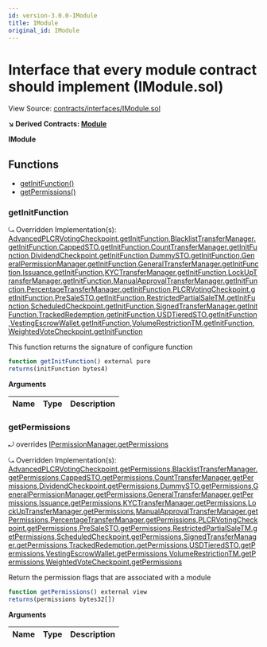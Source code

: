 ```yaml
---
id: version-3.0.0-IModule
title: IModule
original_id: IModule
---
```


# Interface that every module contract should implement (IModule.sol)

View Source: [contracts/interfaces/IModule.sol](../../contracts/interfaces/IModule.sol)

**↘ Derived Contracts: [Module](Module.md)**

**IModule**

## Functions

- [getInitFunction()](#getinitfunction)
- [getPermissions()](#getpermissions)

### getInitFunction

⤿ Overridden Implementation(s): [AdvancedPLCRVotingCheckpoint.getInitFunction](AdvancedPLCRVotingCheckpoint.md#getinitfunction),[BlacklistTransferManager.getInitFunction](BlacklistTransferManager.md#getinitfunction),[CappedSTO.getInitFunction](CappedSTO.md#getinitfunction),[CountTransferManager.getInitFunction](CountTransferManager.md#getinitfunction),[DividendCheckpoint.getInitFunction](DividendCheckpoint.md#getinitfunction),[DummySTO.getInitFunction](DummySTO.md#getinitfunction),[GeneralPermissionManager.getInitFunction](GeneralPermissionManager.md#getinitfunction),[GeneralTransferManager.getInitFunction](GeneralTransferManager.md#getinitfunction),[Issuance.getInitFunction](Issuance.md#getinitfunction),[KYCTransferManager.getInitFunction](KYCTransferManager.md#getinitfunction),[LockUpTransferManager.getInitFunction](LockUpTransferManager.md#getinitfunction),[ManualApprovalTransferManager.getInitFunction](ManualApprovalTransferManager.md#getinitfunction),[PercentageTransferManager.getInitFunction](PercentageTransferManager.md#getinitfunction),[PLCRVotingCheckpoint.getInitFunction](PLCRVotingCheckpoint.md#getinitfunction),[PreSaleSTO.getInitFunction](PreSaleSTO.md#getinitfunction),[RestrictedPartialSaleTM.getInitFunction](RestrictedPartialSaleTM.md#getinitfunction),[ScheduledCheckpoint.getInitFunction](ScheduledCheckpoint.md#getinitfunction),[SignedTransferManager.getInitFunction](SignedTransferManager.md#getinitfunction),[TrackedRedemption.getInitFunction](TrackedRedemption.md#getinitfunction),[USDTieredSTO.getInitFunction](USDTieredSTO.md#getinitfunction),[VestingEscrowWallet.getInitFunction](VestingEscrowWallet.md#getinitfunction),[VolumeRestrictionTM.getInitFunction](VolumeRestrictionTM.md#getinitfunction),[WeightedVoteCheckpoint.getInitFunction](WeightedVoteCheckpoint.md#getinitfunction)

This function returns the signature of configure function

```js
function getInitFunction() external pure
returns(initFunction bytes4)
```

**Arguments**

| Name        | Type           | Description  |
| ------------- |------------- | -----|

### getPermissions

⤾ overrides [IPermissionManager.getPermissions](IPermissionManager.md#getpermissions)

⤿ Overridden Implementation(s): [AdvancedPLCRVotingCheckpoint.getPermissions](AdvancedPLCRVotingCheckpoint.md#getpermissions),[BlacklistTransferManager.getPermissions](BlacklistTransferManager.md#getpermissions),[CappedSTO.getPermissions](CappedSTO.md#getpermissions),[CountTransferManager.getPermissions](CountTransferManager.md#getpermissions),[DividendCheckpoint.getPermissions](DividendCheckpoint.md#getpermissions),[DummySTO.getPermissions](DummySTO.md#getpermissions),[GeneralPermissionManager.getPermissions](GeneralPermissionManager.md#getpermissions),[GeneralTransferManager.getPermissions](GeneralTransferManager.md#getpermissions),[Issuance.getPermissions](Issuance.md#getpermissions),[KYCTransferManager.getPermissions](KYCTransferManager.md#getpermissions),[LockUpTransferManager.getPermissions](LockUpTransferManager.md#getpermissions),[ManualApprovalTransferManager.getPermissions](ManualApprovalTransferManager.md#getpermissions),[PercentageTransferManager.getPermissions](PercentageTransferManager.md#getpermissions),[PLCRVotingCheckpoint.getPermissions](PLCRVotingCheckpoint.md#getpermissions),[PreSaleSTO.getPermissions](PreSaleSTO.md#getpermissions),[RestrictedPartialSaleTM.getPermissions](RestrictedPartialSaleTM.md#getpermissions),[ScheduledCheckpoint.getPermissions](ScheduledCheckpoint.md#getpermissions),[SignedTransferManager.getPermissions](SignedTransferManager.md#getpermissions),[TrackedRedemption.getPermissions](TrackedRedemption.md#getpermissions),[USDTieredSTO.getPermissions](USDTieredSTO.md#getpermissions),[VestingEscrowWallet.getPermissions](VestingEscrowWallet.md#getpermissions),[VolumeRestrictionTM.getPermissions](VolumeRestrictionTM.md#getpermissions),[WeightedVoteCheckpoint.getPermissions](WeightedVoteCheckpoint.md#getpermissions)

Return the permission flags that are associated with a module

```js
function getPermissions() external view
returns(permissions bytes32[])
```

**Arguments**

| Name        | Type           | Description  |
| ------------- |------------- | -----|

